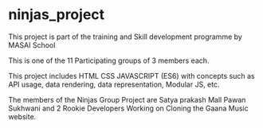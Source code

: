 # ninjas_project

This project is part of the training and Skill development programme by MASAI School 

This is one of the 11 Participating groups of 3 members each.

This project includes HTML CSS JAVASCRIPT (ES6) with concepts such as API usage, data rendering, data representation, Modular JS, etc.

The members of the Ninjas Group Project are 
    Satya prakash Mall
    Pawan Sukhwani and
2 Rookie Developers Working on Cloning the Gaana Music website.
